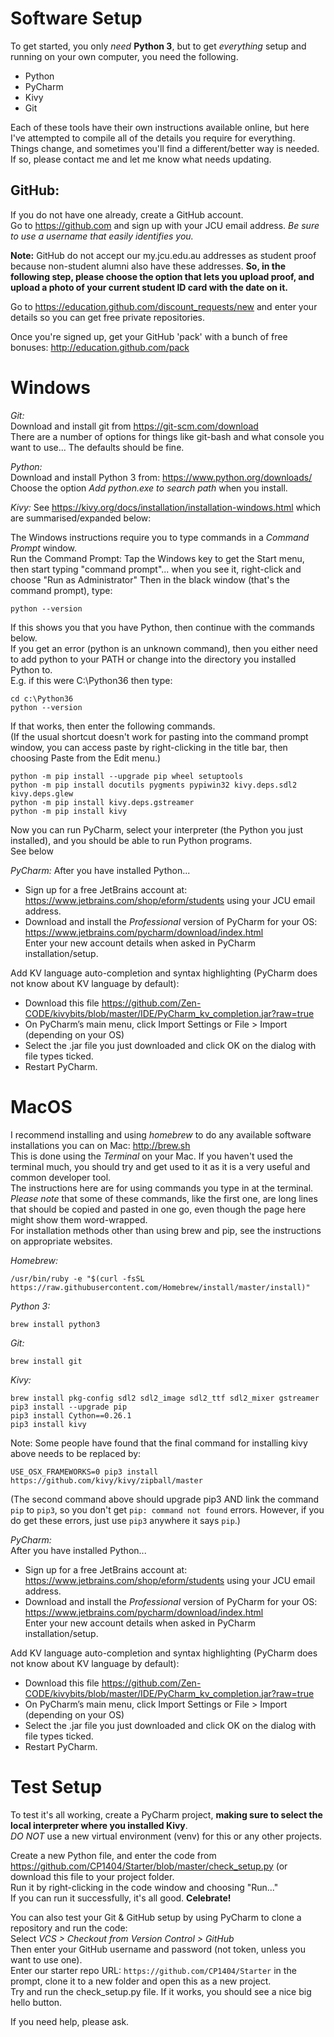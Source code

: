 Software Setup
==============

To get started, you only _need_ **Python 3**, but to get _everything_ setup and running on your own computer, you need the following.
* Python
* PyCharm
* Kivy
* Git

Each of these tools have their own instructions available online, but here I've attempted to compile all of the details you require for everything. Things change, and sometimes you'll find a different/better way is needed. If so, please contact me and let me know what needs updating.

## GitHub:

If you do not have one already, create a GitHub account.  
Go to https://github.com and sign up with your JCU email address. *Be sure to use a username that easily identifies you.*  

**Note:** GitHub do not accept our my.jcu.edu.au addresses as student proof because non-student alumni also have these addresses. **So, in the following step, please choose the option that lets you upload proof, and upload a photo of your current student ID card with the date on it.**

Go to https://education.github.com/discount_requests/new and enter your details so you can get free private repositories.  

Once you're signed up, get your GitHub 'pack' with a bunch of free bonuses: http://education.github.com/pack

# Windows

*Git:*  
Download and install git from https://git-scm.com/download  
There are a number of options for things like git-bash and what console you want to use... The defaults should be fine.

*Python:*  
Download and install Python 3 ​from: https://www.python.org/downloads/  
Choose the option ​*Add python.exe to search path*​ when you install.

*Kivy:*
See https://kivy.org/docs/installation/installation-windows.html which are summarised/expanded below:  

The Windows instructions require you to type commands in a *Command Prompt* window.  
Run the Command Prompt: Tap the Windows key to get the Start menu, then start typing "command prompt"... when you see it, right-click and choose "Run as Administrator"
Then in the black window (that's the command prompt), type:  

    python --version

If this shows you that you have Python, then continue with the commands below.  
If you get an error (python is an unknown command), then you either need to add python to your PATH or change into the directory you installed Python to.  
E.g. if this were C:\Python36 then type:  

    cd c:\Python36  
    python --version  

If that works, then enter the following commands.  
(If the usual shortcut doesn't work for pasting into the command prompt window, you can access paste by right-clicking in the title bar, then choosing Paste from the Edit menu.)

    python -m pip install --upgrade pip wheel setuptools 
    python -m pip install docutils pygments pypiwin32 kivy.deps.sdl2 kivy.deps.glew
    python -m pip install kivy.deps.gstreamer
    python -m pip install kivy  

Now you can run PyCharm, select your interpreter (the Python you just installed), and you should be able to run Python programs.  
See below

*PyCharm:*
After you have installed Python...  

* Sign up for a free JetBrains account at: https://www.jetbrains.com/shop/eform/students using your JCU email address.
* Download and install the *Professional* version of PyCharm for your OS: https://www.jetbrains.com/pycharm/download/index.html  
Enter your new account details when asked in PyCharm installation/setup.

Add KV language auto-completion and syntax highlighting (PyCharm does not know about KV language by default):
* Download this file https://github.com/Zen-CODE/kivybits/blob/master/IDE/PyCharm_kv_completion.jar?raw=true
* On PyCharm’s main menu, click Import Settings or File > Import (depending on your OS)
* Select the .jar file you just downloaded and click OK on the dialog with file types ticked.
* Restart PyCharm.


# MacOS

I recommend installing and using *homebrew* to do any available software installations you can on Mac: http://brew.sh  
This is done using the *Terminal* on your Mac. If you haven't used the terminal much, you should try and get used to it as it is a very useful and common developer tool.  
The instructions here are for using commands you type in at the terminal.  
*Please note* that some of these commands, like the first one, are long lines that should be copied and pasted in one go, even though the page here might show them word-wrapped.  
For installation methods other than using brew and pip, see the instructions on appropriate websites.

*Homebrew:*  

    /usr/bin/ruby -e "$(curl -fsSL https://raw.githubusercontent.com/Homebrew/install/master/install)"

*Python 3:*  

    brew install python3

*Git:*  

    brew install git

*Kivy:*  

    brew install pkg-config sdl2 sdl2_image sdl2_ttf sdl2_mixer gstreamer   
    pip3 install --upgrade pip  
    pip3 install Cython==0.26.1  
    pip3 install kivy

Note: Some people have found that the final command for installing kivy above needs to be replaced by:

    USE_OSX_FRAMEWORKS=0 pip3 install https://github.com/kivy/kivy/zipball/master  

(The second command above should upgrade pip3 AND link the command `pip` to `pip3`, so you don't get `pip: command not found` errors. However, if you do get these errors, just use `pip3` anywhere it says `pip`.)

*PyCharm:*  
After you have installed Python...  

* Sign up for a free JetBrains account at: https://www.jetbrains.com/shop/eform/students using your JCU email address.
* Download and install the *Professional* version of PyCharm for your OS: https://www.jetbrains.com/pycharm/download/index.html  
Enter your new account details when asked in PyCharm installation/setup.

Add KV language auto-completion and syntax highlighting (PyCharm does not know about KV language by default):
* Download this file https://github.com/Zen-CODE/kivybits/blob/master/IDE/PyCharm_kv_completion.jar?raw=true
* On PyCharm’s main menu, click Import Settings or File > Import (depending on your OS)
* Select the .jar file you just downloaded and click OK on the dialog with file types ticked.
* Restart PyCharm.


# Test Setup

To test it's all working, create a PyCharm project, **making sure to select the local interpreter where you installed Kivy**.  
_DO NOT_ use a new virtual environment (venv) for this or any other projects.  

Create a new Python file, and enter the code from https://github.com/CP1404/Starter/blob/master/check_setup.py (or download this file to your project folder.  
Run it by right-clicking in the code window and choosing "Run..."  
If you can run it successfully, it's all good. **Celebrate!**  

You can also test your Git & GitHub setup by using PyCharm to clone a repository and run the code:  
Select *VCS > Checkout from Version Control > GitHub*  
Then enter your GitHub username and password (not token, unless you want to use one).  
Enter our starter repo URL: `https://github.com/CP1404/Starter` in the prompt, clone it to a new folder and open this as a new project.  
Try and run the check_setup.py file. If it works, you should see a nice big hello button.  

If you need help, please ask.
